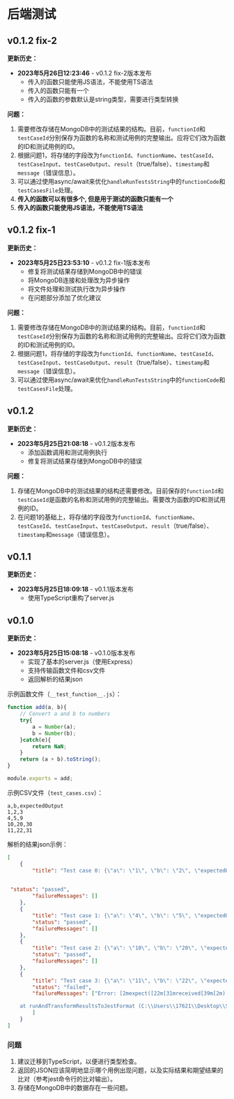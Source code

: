 # 后端测试

## v0.1.2 fix-2

**更新历史：**

- **2023年5月26日12:23:46** - v0.1.2 fix-2版本发布
  - 传入的函数只能使用JS语法，不能使用TS语法
  - 传入的函数只能有一个
  - 传入的函数的参数默认是string类型，需要进行类型转换

**问题：**

1. 需要修改存储在MongoDB中的测试结果的结构。目前，`functionId`和`testCaseId`分别保存为函数的名称和测试用例的完整输出。应将它们改为函数的ID和测试用例的ID。
2. 根据问题1，将存储的字段改为`functionId`、`functionName`、`testCaseId`、`testCaseInput`、`testCaseOutput`、`result`（true/false）、`timestamp`和`message`（错误信息）。
3. 可以通过使用async/await来优化`handleRunTestsString`中的`functionCode`和`testCasesFile`处理。
4. **传入的函数可以有很多个, 但是用于测试的函数只能有一个**
5. **传入的函数只能使用JS语法，不能使用TS语法**

## v0.1.2 fix-1

**更新历史：**

- **2023年5月25日23:53:10** - v0.1.2 fix-1版本发布
  - 修复将测试结果存储到MongoDB中的错误
  - 将MongoDB连接和处理改为异步操作
  - 将文件处理和测试执行改为异步操作
  - 在问题部分添加了优化建议

**问题：**

1. 需要修改存储在MongoDB中的测试结果的结构。目前，`functionId`和`testCaseId`分别保存为函数的名称和测试用例的完整输出。应将它们改为函数的ID和测试用例的ID。
2. 根据问题1，将存储的字段改为`functionId`、`functionName`、`testCaseId`、`testCaseInput`、`testCaseOutput`、`result`（true/false）、`timestamp`和`message`（错误信息）。
3. 可以通过使用async/await来优化`handleRunTestsString`中的`functionCode`和`testCasesFile`处理。

## v0.1.2

**更新历史：**

- **2023年5月25日21:08:18** - v0.1.2版本发布
  - 添加函数调用和测试用例执行
  - 修复将测试结果存储到MongoDB中的错误

**问题：**

1. 存储在MongoDB中的测试结果的结构还需要修改。目前保存的`functionId`和`testCaseId`是函数的名称和测试用例的完整输出。需要改为函数的ID和测试用例的ID。
2. 在问题1的基础上，将存储的字段改为`functionId`、`functionName`、`testCaseId`、`testCaseInput`、`testCaseOutput`、`result`（true/false）、`timestamp`和`message`（错误信息）。

## v0.1.1

**更新历史：**

- **2023年5月25日18:09:18** - v0.1.1版本发布
  - 使用TypeScript重构了server.js

## v0.1.0

**更新历史：**

- **2023年5月25日15:08:18** - v0.1.0版本发布
  - 实现了基本的server.js（使用Express）
  - 支持传输函数文件和csv文件
  - 返回解析的结果json

示例函数文件（`__test_function__.js`）：

```javascript
function add(a, b){
    // Convert a and b to numbers
    try{
        a = Number(a);
        b = Number(b);
    }catch(e){
        return NaN;
    }
    return (a + b).toString();
}

module.exports = add;
```

示例CSV文件（`test_cases.csv`）：

```csv
a,b,expectedOutput
1,2,3
4,5,9
10,20,30
11,22,31
```

解析的结果json示例：

```json
[
    {
        "title": "Test case 0: {\"a\": \"1\", \"b\": \"2\", \"expectedOutput\": \"3\"}",
       

 "status": "passed",
        "failureMessages": []
    },
    {
        "title": "Test case 1: {\"a\": \"4\", \"b\": \"5\", \"expectedOutput\": \"9\"}",
        "status": "passed",
        "failureMessages": []
    },
    {
        "title": "Test case 2: {\"a\": \"10\", \"b\": \"20\", \"expectedOutput\": \"30\"}",
        "status": "passed",
        "failureMessages": []
    },
    {
        "title": "Test case 3: {\"a\": \"11\", \"b\": \"22\", \"expectedOutput\": \"31\"}",
        "status": "failed",
        "failureMessages": ["Error: [2mexpect([22m[31mreceived[39m[2m).[22mtoEqual[2m([22m[32mexpected[39m[2m) // deep equality[22m\n\nExpected: [32m\"3[7m1[27m\"[39m\nReceived: [31m\"3[7m3[27m\"[39m\n    at toEqual (C:\\Users\\17621\\Desktop\\SE-Testing-2023\\__temp_test__.js:42:26)\n    at Object.<anonymous> (C:\\Users\\17621\\Desktop\\SE-Testing-2023\\node_modules\\.pnpm\\jest-each@29.5.0\\node_modules\\jest-each\\build\\bind.js:79:13)\n    at Promise.then.completed (C:\\Users\\17621\\Desktop\\SE-Testing-2023\\node_modules\\.pnpm\\jest-circus@29.5.0\\node_modules\\jest-circus\\build\\utils.js:293:28)\n    at new Promise (<anonymous>)\n    at callAsyncCircusFn (C:\\Users\\17621\\Desktop\\SE-Testing-2023\\node_modules\\.pnpm\\jest-circus@29.5.0\\node_modules\\jest-circus\\build\\utils.js:226:10)\n    at _callCircusTest (C:\\Users\\17621\\Desktop\\SE-Testing-2023\\node_modules\\.pnpm\\jest-circus@29.5.0\\node_modules\\jest-circus\\build\\run.js:297:40)\n    at processTicksAndRejections (node:internal/process/task_queues:96:5)\n    at _runTest (C:\\Users\\17621\\Desktop\\SE-Testing-2023\\node_modules\\.pnpm\\jest-circus@29.5.0\\node_modules\\jest-circus\\build\\run.js:233:3)\n    at _runTestsForDescribeBlock (C:\\Users\\17621\\Desktop\\SE-Testing-2023\\node_modules\\.pnpm\\jest-circus@29.5.0\\node_modules\\jest-circus\\build\\run.js:135:9)\n    at _runTestsForDescribeBlock (C:\\Users\\17621\\Desktop\\SE-Testing-2023\\node_modules\\.pnpm\\jest-circus@29.5.0\\node_modules\\jest-circus\\build\\run.js:130:9)\n    at run (C:\\Users\\17621\\Desktop\\SE-Testing-2023\\node_modules\\.pnpm\\jest-circus@29.5.0\\node_modules\\jest-circus\\build\\run.js:68:3)\n

    at runAndTransformResultsToJestFormat (C:\\Users\\17621\\Desktop\\SE-Testing-2023\\node_modules\\.pnpm\\jest-circus@29.5.0\\node_modules\\jest-circus\\build\\legacy-code-todo-rewrite\\jestAdapterInit.js:122:21)\n    at jestAdapter (C:\\Users\\17621\\Desktop\\SE-Testing-2023\\node_modules\\.pnpm\\jest-circus@29.5.0\\node_modules\\jest-circus\\build\\legacy-code-todo-rewrite\\jestAdapter.js:79:19)\n    at runTestInternal (C:\\Users\\17621\\Desktop\\SE-Testing-2023\\node_modules\\.pnpm\\jest-runner@29.5.0\\node_modules\\jest-runner\\build\\runTest.js:367:16)\n    at runTest (C:\\Users\\17621\\Desktop\\SE-Testing-2023\\node_modules\\.pnpm\\jest-runner@29.5.0\\node_modules\\jest-runner\\build\\runTest.js:444:34)"
        ]
    }
]
```

### 问题

1. 建议迁移到TypeScript，以便进行类型检查。
2. 返回的JSON应该简明地显示哪个用例出现问题，以及实际结果和期望结果的比对（参考jest命令行的比对输出）。
3. 存储在MongoDB中的数据存在一些问题。
